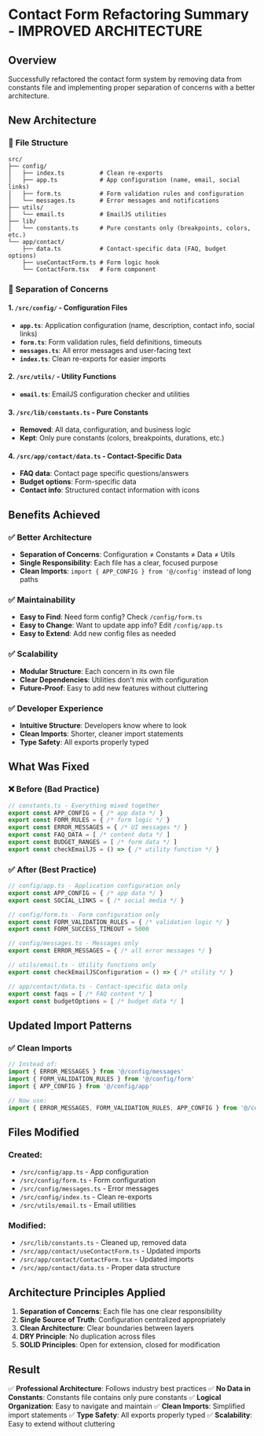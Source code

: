 # Contact Form Refactoring Summary - IMPROVED ARCHITECTURE

## Overview
Successfully refactored the contact form system by removing data from constants file and implementing proper separation of concerns with a better architecture.

## New Architecture

### 📁 **File Structure**
```
src/
├── config/
│   ├── index.ts          # Clean re-exports
│   ├── app.ts            # App configuration (name, email, social links)
│   ├── form.ts           # Form validation rules and configuration
│   └── messages.ts       # Error messages and notifications
├── utils/
│   └── email.ts          # EmailJS utilities
├── lib/
│   └── constants.ts      # Pure constants only (breakpoints, colors, etc.)
└── app/contact/
    ├── data.ts           # Contact-specific data (FAQ, budget options)
    ├── useContactForm.ts # Form logic hook
    └── ContactForm.tsx   # Form component
```

### 🎯 **Separation of Concerns**

#### **1. `/src/config/` - Configuration Files**
- **`app.ts`**: Application configuration (name, description, contact info, social links)
- **`form.ts`**: Form validation rules, field definitions, timeouts
- **`messages.ts`**: All error messages and user-facing text
- **`index.ts`**: Clean re-exports for easier imports

#### **2. `/src/utils/` - Utility Functions**
- **`email.ts`**: EmailJS configuration checker and utilities

#### **3. `/src/lib/constants.ts` - Pure Constants**
- **Removed**: All data, configuration, and business logic
- **Kept**: Only pure constants (colors, breakpoints, durations, etc.)

#### **4. `/src/app/contact/data.ts` - Contact-Specific Data**
- **FAQ data**: Contact page specific questions/answers
- **Budget options**: Form-specific data
- **Contact info**: Structured contact information with icons

## Benefits Achieved

### ✅ **Better Architecture**
- **Separation of Concerns**: Configuration ≠ Constants ≠ Data ≠ Utils
- **Single Responsibility**: Each file has a clear, focused purpose
- **Clean Imports**: `import { APP_CONFIG } from '@/config'` instead of long paths

### ✅ **Maintainability**
- **Easy to Find**: Need form config? Check `/config/form.ts`
- **Easy to Change**: Want to update app info? Edit `/config/app.ts`
- **Easy to Extend**: Add new config files as needed

### ✅ **Scalability**
- **Modular Structure**: Each concern in its own file
- **Clear Dependencies**: Utilities don't mix with configuration
- **Future-Proof**: Easy to add new features without cluttering

### ✅ **Developer Experience**
- **Intuitive Structure**: Developers know where to look
- **Clean Imports**: Shorter, cleaner import statements
- **Type Safety**: All exports properly typed

## What Was Fixed

### ❌ **Before (Bad Practice)**
```typescript
// constants.ts - Everything mixed together
export const APP_CONFIG = { /* app data */ }
export const FORM_RULES = { /* form logic */ }
export const ERROR_MESSAGES = { /* UI messages */ }
export const FAQ_DATA = [ /* content data */ ]
export const BUDGET_RANGES = [ /* form data */ ]
export const checkEmailJS = () => { /* utility function */ }
```

### ✅ **After (Best Practice)**
```typescript
// config/app.ts - Application configuration only
export const APP_CONFIG = { /* app data */ }
export const SOCIAL_LINKS = { /* social media */ }

// config/form.ts - Form configuration only
export const FORM_VALIDATION_RULES = { /* validation logic */ }
export const FORM_SUCCESS_TIMEOUT = 5000

// config/messages.ts - Messages only
export const ERROR_MESSAGES = { /* all error messages */ }

// utils/email.ts - Utility functions only
export const checkEmailJSConfiguration = () => { /* utility */ }

// app/contact/data.ts - Contact-specific data only
export const faqs = [ /* FAQ content */ ]
export const budgetOptions = [ /* budget data */ ]
```

## Updated Import Patterns

### ✅ **Clean Imports**
```typescript
// Instead of:
import { ERROR_MESSAGES } from '@/config/messages'
import { FORM_VALIDATION_RULES } from '@/config/form'
import { APP_CONFIG } from '@/config/app'

// Now use:
import { ERROR_MESSAGES, FORM_VALIDATION_RULES, APP_CONFIG } from '@/config'
```

## Files Modified

### **Created:**
- `/src/config/app.ts` - App configuration
- `/src/config/form.ts` - Form configuration 
- `/src/config/messages.ts` - Error messages
- `/src/config/index.ts` - Clean re-exports
- `/src/utils/email.ts` - Email utilities

### **Modified:**
- `/src/lib/constants.ts` - Cleaned up, removed data
- `/src/app/contact/useContactForm.ts` - Updated imports
- `/src/app/contact/ContactForm.tsx` - Updated imports
- `/src/app/contact/data.ts` - Proper data structure

## Architecture Principles Applied

1. **Separation of Concerns**: Each file has one clear responsibility
2. **Single Source of Truth**: Configuration centralized appropriately
3. **Clean Architecture**: Clear boundaries between layers
4. **DRY Principle**: No duplication across files
5. **SOLID Principles**: Open for extension, closed for modification

## Result
✅ **Professional Architecture**: Follows industry best practices
✅ **No Data in Constants**: Constants file contains only pure constants
✅ **Logical Organization**: Easy to navigate and maintain
✅ **Clean Imports**: Simplified import statements
✅ **Type Safety**: All exports properly typed
✅ **Scalability**: Easy to extend without cluttering